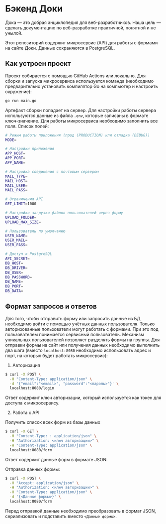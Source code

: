 # Бэкенд Доки

Дока — это добрая энциклопедия для веб-разработчиков. Наша цель — сделать документацию по веб-разработке практичной, понятной и не унылой.

Этот репозиторий содержит микросервис (API) для работы с формами на сайте Доки. Данные сохраняются в PostgreSQL.

## Как устроен проект

Проект собирается с помощью GitHub Actions или локально. Для сборки и запуска микросервиса используется команда (необходимо предварительно установить компилятор Go на компьютер и настроить окружение):

```bash
go run main.go
```

Артефакт сборки попадает на сервер. Для настройки работы сервера используются данные из файла `.env`, которые записаны в формате ключ-значение. Для работы микросервиса необходимо заполнить все поля. Список полей:

```bash
# Режим работы приложения (прод (PRODUCTION) или отладка (DEBUG))
MODE=

# Настройки приложения
APP_HOST=
APP_PORT=
APP_NAME=

# Настройка соединения с почтовым сервером
MAIL_TYPE=
MAIL_HOST=
MAIL_USER=
MAIL_PASS=

# Ограничения API
GET_LIMIT=1000

# Настройки загрузки файлов пользователей через форму
UPLOAD_FOLDER=
UPLOAD_MAX_SIZE=

# Пользователь по умолчанию
USER_NAME=
USER_MAIL=
USER_PASS=

# Доступ к PostgreSQL
API_SECRET=
DB_HOST=
DB_DRIVER=
DB_USER=
DB_PASSWORD=
DB_NAME=
DB_PORT=
DB_DATA=
```

## Формат запросов и ответов

Для того, чтобы отправить форму или запросить данные из БД необходимо войти с помощью учётных данных пользователя. Только авторизованные пользователи могут работать с формами. При это под пользователем понимается сервисный пользователь. Механизм уникальных пользователей позволяет разделять формы на группы. Для отправки формы на сайт или получения данных необходимо выполнить два шага (вместо `localhost:8080` необходимо использовать адрес и порт, на которых будет работать микросервис):

1. Авторизация

```bash
$ curl -X POST \
  -H "Content-Type: application/json" \
  -d '{"email":"<email>", "password":"<пароль>"}' \
  localhost:8080/login
```

Ответ содержит ключ авторизации, который используется как токен для доступа к микросервису.

2. Работа с API

Получить список всех форм из базы данных

```bash
$ curl -X GET \
  -H "Content-Type: : application/json" \
  -H "Authorization: <ключ авторизации>" \
  -H "Content-Type: application/json" \
  localhost:8080/form
```

Ответ содержит данные форм в формате JSON.

Отправка данных формы:

```bash
$ curl -X POST \
  -H "Accept: application/json" \
  -H "Authorization: <ключ авторизации>" \
  -H "Content-Type: application/json" \
  -d '{<Данные формы>}' \
  localhost:8080/form
```

Перед отправкой данные необходимо преобразовать в формат JSON, сериализовать и подставить вместо `<Данные формы>`.